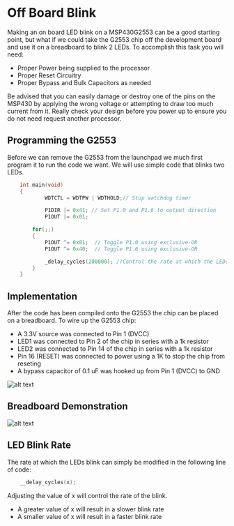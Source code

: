 # Off Board Blink

Making an on board LED blink on a MSP430G2553 can be a good starting point, but what if we could take the G2553 chip off the development board and use it on a breadboard to blink 2 LEDs. To accomplish this task you will need:

* Proper Power being supplied to the processor
* Proper Reset Circuitry
* Proper Bypass and Bulk Capacitors as needed

Be advised that you can easily damage or destroy one of the pins on the MSP430 by applying the wrong voltage or attempting to draw too much current from it. Really check your design before you power up to ensure you do not need request another processor.

## Programming the G2553

Before we can remove the G2553 from the launchpad we much first program it to run the code we want. We will use simple code that blinks two LEDs. 

```c
	int main(void)
	{
    		WDTCTL = WDTPW | WDTHOLD;// Stop watchdog timer

    		P1DIR |= 0x41; // Set P1.0 and P1.6 to output direction
    		P1OUT |= 0x01;

		for(;;)
		{
   			P1OUT ^= 0x01;  // Toggle P1.0 using exclusive-OR
   			P1OUT ^= 0x40;	// Toggle P1.6 using exclusive-OR

   			_delay_cycles(200000); //Control the rate at which the LEDs blink
		}
	}
```
## Implementation

After the code has been compiled onto the G2553 the chip can be placed on a breadboard. To wire up the G2553 chip:

* A 3.3V source was connected to Pin 1 (DVCC)
* LED1 was connected to Pin 2 of the chip in series with a 1k resistor
* LED2 was connected to Pin 14 of the chip in series with a 1k resistor
* Pin 16 (RESET) was connected to power using a 1K to stop the chip from reseting
* A bypass capacitor of 0.1 uF was hooked up from Pin 1 (DVCC) to GND

![alt text](https://github.com/RU09342/lab-2-blinking-leds-bubliss3/blob/master/msp430G2553.png)

## Breadboard Demonstration

![alt text](https://github.com/RU09342/lab-2-blinking-leds-bubliss3/blob/master/Off_Board%20Blink/ezgif.com-video-to-gif.gif)

## LED Blink Rate

The rate at which the LEDs blink can simply be modified in the following line of code:

```c
    __delay_cycles(x);

```
Adjusting the value of x will control the rate of the blink.
* A greater value of x will result in a slower blink rate
* A smaller value of x will result in a faster blink rate